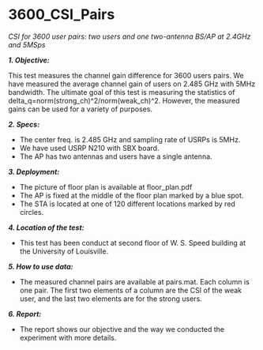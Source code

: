 # 3600_CSI_Pairs
_CSI for 3600 user pairs: two users and one two-antenna BS/AP at 2.4GHz and 5MSps_


***1. Objective:***

This test measures the channel gain difference for 3600 users pairs. We have measured 
the average channel gain of users on 2.485 GHz with 5MHz bandwidth. The ultimate goal 
of this test is measuring the statistics of delta_q=norm(strong_ch)^2/norm(weak_ch)^2.
However, the measured gains can be used for a variety of purposes.

***2. Specs:***

+ The center freq. is 2.485 GHz and sampling rate of USRPs is 5MHz.
+ We have used USRP N210 with SBX board.
+ The AP has two antennas and users have a single antenna.

***3. Deployment:***

+ The picture of floor plan is available at floor_plan.pdf
+ The AP is fixed at the middle of the floor plan marked by a blue spot.
+ The STA is located at one of 120 different locations marked by red circles.


***4. Location of the test:***

+ This test has been conduct at second floor of W. S. Speed building at the University
  of Louisville.


***5. How to use data:***

+ The measured channel pairs are available at pairs.mat. Each column is one pair. The first 
two elements of a column are the CSI of the weak user, and the last two elements are for 
the strong users.

***6. Report:***

+ The report shows our objective and the way we conducted the experiment with more details.
